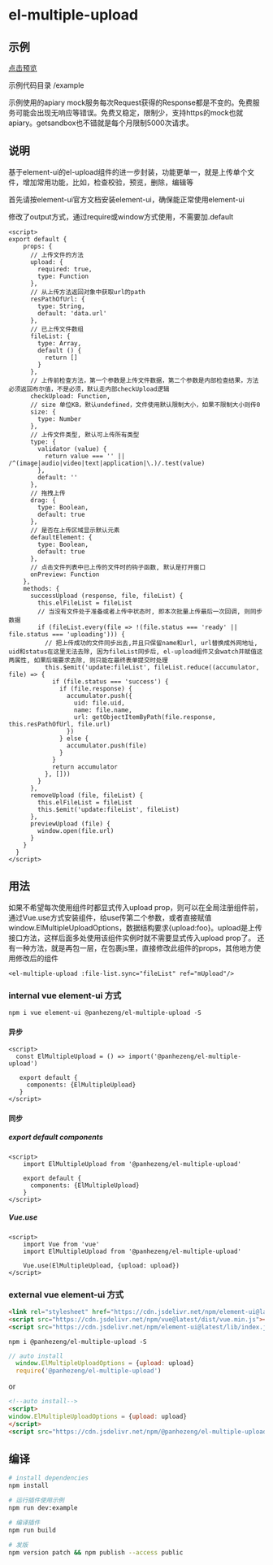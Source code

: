 # el-multiple-upload

## 示例

[点击预览](https://panhezeng.github.io/el-multiple-upload/)

示例代码目录 /example

示例使用的apiary mock服务每次Request获得的Response都是不变的。免费服务可能会出现无响应等错误。免费又稳定，限制少，支持https的mock也就apiary。getsandbox也不错就是每个月限制5000次请求。

## 说明

基于element-ui的el-upload组件的进一步封装，功能更单一，就是上传单个文件，增加常用功能，比如，检查校验，预览，删除，编辑等

首先请按element-ui官方文档安装element-ui，确保能正常使用element-ui

修改了output方式，通过require或window方式使用，不需要加.default


```vue
<script>
export default {
    props: {
      // 上传文件的方法
      upload: {
        required: true,
        type: Function
      },
      // 从上传方法返回对象中获取url的path
      resPathOfUrl: {
        type: String,
        default: 'data.url'
      },
      // 已上传文件数组
      fileList: {
        type: Array,
        default () {
          return []
        }
      },
      // 上传前检查方法，第一个参数是上传文件数据，第二个参数是内部检查结果，方法必须返回布尔值，不是必须，默认走内部checkUpload逻辑
      checkUpload: Function,
      // size 单位KB，默认undefined，文件使用默认限制大小，如果不限制大小则传0
      size: {
        type: Number
      },
      // 上传文件类型, 默认可上传所有类型
      type: {
        validator (value) {
          return value === '' || /^(image|audio|video|text|application|\.)/.test(value)
        },
        default: ''
      },
      // 拖拽上传
      drag: {
        type: Boolean,
        default: true
      },
      // 是否在上传区域显示默认元素
      defaultElement: {
        type: Boolean,
        default: true
      },
      // 点击文件列表中已上传的文件时的钩子函数, 默认是打开窗口
      onPreview: Function
    },
    methods: {
      successUpload (response, file, fileList) {
        this.elFileList = fileList
        // 当没有文件处于准备或者上传中状态时, 即本次批量上传最后一次回调, 则同步数据
        if (fileList.every(file => !(file.status === 'ready' || file.status === 'uploading'))) {
          // 把上传成功的文件同步出去,并且只保留name和url, url替换成外网地址, uid和status在这里无法去除, 因为fileList同步后, el-upload组件又会watch并赋值这两属性, 如果后端要求去除, 则只能在最终表单提交时处理
          this.$emit('update:fileList', fileList.reduce((accumulator, file) => {
            if (file.status === 'success') {
              if (file.response) {
                accumulator.push({
                  uid: file.uid,
                  name: file.name,
                  url: getObjectItemByPath(file.response, this.resPathOfUrl, file.url)
                })
              } else {
                accumulator.push(file)
              }
            }
            return accumulator
          }, []))
        }
      },
      removeUpload (file, fileList) {
        this.elFileList = fileList
        this.$emit('update:fileList', fileList)
      },
      previewUpload (file) {
        window.open(file.url)
      }
    }
  }
</script>
```

## 用法

如果不希望每次使用组件时都显式传入upload prop，则可以在全局注册组件前，通过Vue.use方式安装组件，给use传第二个参数，或者直接赋值window.ElMultipleUploadOptions，数据结构要求{upload:foo}。upload是上传接口方法，这样后面多处使用该组件实例时就不需要显式传入upload prop了。
还有一种方法，就是再包一层，在包裹js里，直接修改此组件的props，其他地方使用修改后的组件

`<el-multiple-upload :file-list.sync="fileList" ref="mUpload"/>`

### internal vue element-ui 方式

`npm i vue element-ui @panhezeng/el-multiple-upload -S`

#### 异步
```vue
<script>
  const ElMultipleUpload = () => import('@panhezeng/el-multiple-upload')
 
   export default {
     components: {ElMultipleUpload}
   }
</script>
```

#### 同步

##### export default components
```vue
<script>
    import ElMultipleUpload from '@panhezeng/el-multiple-upload'

    export default {
      components: {ElMultipleUpload}
    }
</script>
```

##### Vue.use
```vue
<script>
    import Vue from 'vue'
    import ElMultipleUpload from '@panhezeng/el-multiple-upload'

    Vue.use(ElMultipleUpload, {upload: upload})
</script>
```

### external vue element-ui 方式

```html
<link rel="stylesheet" href="https://cdn.jsdelivr.net/npm/element-ui@latest/lib/theme-chalk/index.css">
<script src="https://cdn.jsdelivr.net/npm/vue@latest/dist/vue.min.js"></script>
<script src="https://cdn.jsdelivr.net/npm/element-ui@latest/lib/index.js"></script>
```

`npm i @panhezeng/el-multiple-upload -S`

```javascript
// auto install
  window.ElMultipleUploadOptions = {upload: upload}
  require('@panhezeng/el-multiple-upload')
```
or 
```html
<!--auto install-->
<script>
window.ElMultipleUploadOptions = {upload: upload}
</script>
<script src="https://cdn.jsdelivr.net/npm/@panhezeng/el-multiple-upload@latest/dist/el-multiple-upload.min.js"></script>
```

## 编译

``` bash
# install dependencies
npm install

# 运行插件使用示例
npm run dev:example

# 编译插件
npm run build

# 发版
npm version patch && npm publish --access public

```

